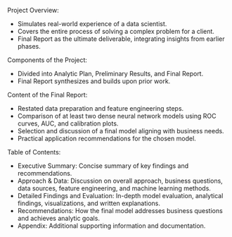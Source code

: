 Project Overview:

- Simulates real-world experience of a data scientist.
- Covers the entire process of solving a complex problem for a client.
- Final Report as the ultimate deliverable, integrating insights from earlier phases.

Components of the Project:

- Divided into Analytic Plan, Preliminary Results, and Final Report.
- Final Report synthesizes and builds upon prior work.

Content of the Final Report:
- Restated data preparation and feature engineering steps.
- Comparison of at least two dense neural network models using ROC curves, AUC, and calibration plots.
- Selection and discussion of a final model aligning with business needs.
- Practical application recommendations for the chosen model.

Table of Contents:

- Executive Summary: Concise summary of key findings and recommendations.
- Approach & Data: Discussion on overall approach, business questions, data sources, feature engineering, and machine learning methods.
- Detailed Findings and Evaluation: In-depth model evaluation, analytical findings, visualizations, and written explanations.
- Recommendations: How the final model addresses business questions and achieves analytic goals.
- Appendix: Additional supporting information and documentation.


